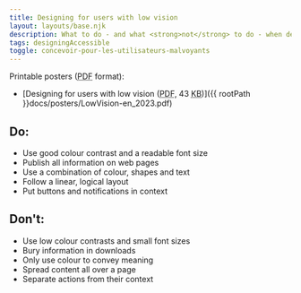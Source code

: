 ```yaml
---
title: Designing for users with low vision
layout: layouts/base.njk
description: What to do - and what <strong>not</strong> to do - when designing for users with low vision.
tags: designingAccessible
toggle: concevoir-pour-les-utilisateurs-malvoyants
---
```


Printable posters (<abbr title="Portable Document Format">PDF</abbr> format):

- [Designing for users with low vision (<abbr title="Portable Document Format">PDF</abbr>, 43 <abbr title="KiloByte">KB</abbr>)]({{ rootPath }}docs/posters/LowVision-en_2023.pdf)

<div class="row">
<div class="col-md-6">

## Do:

- Use good colour contrast and a readable font size
- Publish all information on web pages
- Use a combination of colour, shapes and text
- Follow a linear, logical layout
- Put buttons and notifications in context

</div>
<div class="col-md-6">

## Don't:

- Use low colour contrasts and small font sizes
- Bury information in downloads
- Only use colour to convey meaning
- Spread content all over a page
- Separate actions from their context

</div>
</div>
